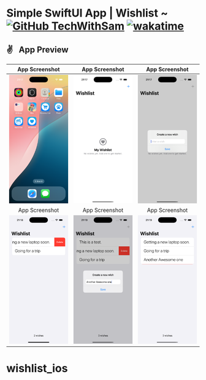 # Simple SwiftUI App | Wishlist ~ [![GitHub TechWithSam](https://img.shields.io/github/followers/techwithsam?label=follow&style=social)](https://github.com/techwithsam) [![wakatime](https://wakatime.com/badge/user/17680bd9-f12b-4310-aea8-6d4494a2eb13/project/d94346e3-cfff-4b65-af98-dea423aa535e.svg)](https://wakatime.com/@techwithsam)

## ✌&ensp; App Preview

|             App Screenshot            |             App Screenshot           |             App Screenshot           |
| :----------------------------------: | :----------------------------------: | :----------------------------------: |
| ![Main screen of the Wishlist app](https://github.com/techwithsam/wishlist_ios/blob/main/screenshots/scr-1.png) | ![Statistics screen of the Wishlist app](https://github.com/techwithsam/wishlist_ios/blob/main/screenshots/scr-2.png) | ![Profile screen of the Wishlist app](https://github.com/techwithsam/wishlist_ios/blob/main/screenshots/scr-3.png) |
|             App Screenshot            |             App Screenshot           |             App Screenshot           |
| ![Settings screen of the Wishlist app](https://github.com/techwithsam/wishlist_ios/blob/main/screenshots/scr-4.png) | ![Achievements screen of the Wishlist app](https://github.com/techwithsam/wishlist_ios/blob/main/screenshots/scr-5.png) | ![Map screen of the Wishlist app](https://github.com/techwithsam/wishlist_ios/blob/main/screenshots/scr-6.png) |

# wishlist_ios
